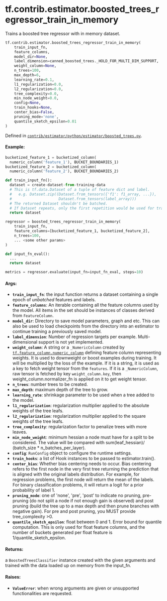 <div itemscope itemtype="http://developers.google.com/ReferenceObject">
<meta itemprop="name" content="tf.contrib.estimator.boosted_trees_regressor_train_in_memory" />
<meta itemprop="path" content="Stable" />
</div>

# tf.contrib.estimator.boosted_trees_regressor_train_in_memory

Trains a boosted tree regressor with in memory dataset.

``` python
tf.contrib.estimator.boosted_trees_regressor_train_in_memory(
    train_input_fn,
    feature_columns,
    model_dir=None,
    label_dimension=canned_boosted_trees._HOLD_FOR_MULTI_DIM_SUPPORT,
    weight_column=None,
    n_trees=100,
    max_depth=6,
    learning_rate=0.1,
    l1_regularization=0.0,
    l2_regularization=0.0,
    tree_complexity=0.0,
    min_node_weight=0.0,
    config=None,
    train_hooks=None,
    center_bias=False,
    pruning_mode='none',
    quantile_sketch_epsilon=0.01
)
```



Defined in [`contrib/estimator/python/estimator/boosted_trees.py`](https://github.com/tensorflow/estimator/tree/master/tensorflow_estimator/contrib/estimator/python/estimator/boosted_trees.py).

<!-- Placeholder for "Used in" -->


#### Example:



```python
bucketized_feature_1 = bucketized_column(
  numeric_column('feature_1'), BUCKET_BOUNDARIES_1)
bucketized_feature_2 = bucketized_column(
  numeric_column('feature_2'), BUCKET_BOUNDARIES_2)

def train_input_fn():
  dataset = create-dataset-from-training-data
  # This is tf.data.Dataset of a tuple of feature dict and label.
  #   e.g. Dataset.zip((Dataset.from_tensors({'f1': f1_array, ...}),
  #                     Dataset.from_tensors(label_array)))
  # The returned Dataset shouldn't be batched.
  # If Dataset repeats, only the first repetition would be used for training.
  return dataset

regressor = boosted_trees_regressor_train_in_memory(
    train_input_fn,
    feature_columns=[bucketized_feature_1, bucketized_feature_2],
    n_trees=100,
    ... <some other params>
)

def input_fn_eval():
  ...
  return dataset

metrics = regressor.evaluate(input_fn=input_fn_eval, steps=10)
```

#### Args:


* <b>`train_input_fn`</b>: the input function returns a dataset containing a single
  epoch of *unbatched* features and labels.
* <b>`feature_columns`</b>: An iterable containing all the feature columns used by
  the model. All items in the set should be instances of classes derived
  from `FeatureColumn`.
* <b>`model_dir`</b>: Directory to save model parameters, graph and etc. This can
  also be used to load checkpoints from the directory into an estimator
  to continue training a previously saved model.
* <b>`label_dimension`</b>: Number of regression targets per example.
  Multi-dimensional support is not yet implemented.
* <b>`weight_column`</b>: A string or a `_NumericColumn` created by
  <a href="../../../tf/feature_column/numeric_column.md"><code>tf.feature_column.numeric_column</code></a> defining feature column representing
  weights. It is used to downweight or boost examples during training. It
  will be multiplied by the loss of the example. If it is a string, it is
  used as a key to fetch weight tensor from the `features`. If it is a
  `_NumericColumn`, raw tensor is fetched by key `weight_column.key`,
  then weight_column.normalizer_fn is applied on it to get weight tensor.
* <b>`n_trees`</b>: number trees to be created.
* <b>`max_depth`</b>: maximum depth of the tree to grow.
* <b>`learning_rate`</b>: shrinkage parameter to be used when a tree added to the
  model.
* <b>`l1_regularization`</b>: regularization multiplier applied to the absolute
  weights of the tree leafs.
* <b>`l2_regularization`</b>: regularization multiplier applied to the square weights
  of the tree leafs.
* <b>`tree_complexity`</b>: regularization factor to penalize trees with more leaves.
* <b>`min_node_weight`</b>: minimum hessian a node must have for a split to be
    considered. The value will be compared with sum(leaf_hessian)/
    (batch_size * n_batches_per_layer).
* <b>`config`</b>: `RunConfig` object to configure the runtime settings.
* <b>`train_hooks`</b>: a list of Hook instances to be passed to estimator.train().
* <b>`center_bias`</b>: Whether bias centering needs to occur. Bias centering refers
    to the first node in the very first tree returning the prediction that
    is aligned with the original labels distribution. For example, for
    regression problems, the first node will return the mean of the labels.
    For binary classification problems, it will return a logit for a prior
    probability of label 1.
* <b>`pruning_mode`</b>: one of 'none', 'pre', 'post' to indicate no pruning, pre-
    pruning (do not split a node if not enough gain is observed) and post
    pruning (build the tree up to a max depth and then prune branches with
    negative gain). For pre and post pruning, you MUST provide
    tree_complexity >0.
* <b>`quantile_sketch_epsilon`</b>: float between 0 and 1. Error bound for quantile
    computation. This is only used for float feature columns, and the number
    of buckets generated per float feature is 1/quantile_sketch_epsilon.


#### Returns:

a `BoostedTreesClassifier` instance created with the given arguments and
  trained with the data loaded up on memory from the input_fn.



#### Raises:


* <b>`ValueError`</b>: when wrong arguments are given or unsupported functionalities
   are requested.